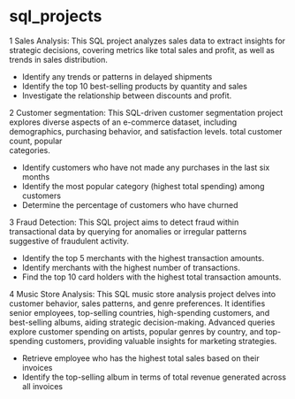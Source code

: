 # sql_projects
1 Sales Analysis:
   This SQL project analyzes sales data to extract insights for strategic decisions, covering metrics like total sales and profit, as well as trends in sales distribution.
   - Identify any trends or patterns in delayed shipments
   - Identify the top 10 best-selling products by quantity
     and sales
   - Investigate the relationship between discounts and
     profit.

2 Customer segmentation:
  This SQL-driven customer segmentation project explores diverse aspects of an e-commerce dataset, including demographics, purchasing behavior, and satisfaction levels. total customer count, popular           
  categories.
  - Identify customers who have not made any
    purchases in the last six months
  - Identify the most popular category (highest total
    spending) among customers
  - Determine the percentage of customers who have
    churned

3 Fraud Detection:
  This SQL project aims to detect fraud within transactional data by querying for anomalies or irregular patterns suggestive of fraudulent activity.
  - Identify the top 5 merchants with the highest
    transaction amounts.
  - Identify merchants with the highest number of
    transactions.
  - Find the top 10 card holders with the highest total
    transaction amounts.

4 Music Store Analysis:
  This SQL music store analysis project delves into customer behavior, sales patterns, and genre preferences.
  It identifies senior employees, top-selling countries, high-spending customers, and best-selling albums, aiding strategic decision-making.
  Advanced queries explore customer spending on artists, popular genres by country, and top-spending customers, providing valuable insights for marketing strategies.
  - Retrieve employee who has the highest total sales based
    on their invoices
  - Identify the top-selling album in terms of total
    revenue generated across all invoices


    
